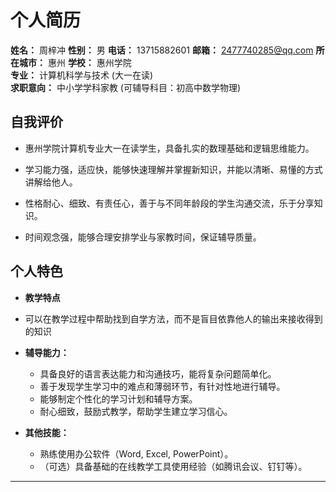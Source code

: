 # 个人简历

**姓名：**   周梓冲
**性别：** 男
**电话：**  13715882601
**邮箱：**   2477740285@qq.com
**所在城市：**   惠州
**学校：** 惠州学院  
**专业：** 计算机科学与技术 (大一在读)  
**求职意向：** 中小学学科家教 (可辅导科目：初高中数学物理)

## 自我评价

*   惠州学院计算机专业大一在读学生，具备扎实的数理基础和逻辑思维能力。

*   学习能力强，适应快，能够快速理解并掌握新知识，并能以清晰、易懂的方式讲解给他人。
*   性格耐心、细致、有责任心，善于与不同年龄段的学生沟通交流，乐于分享知识。
*   时间观念强，能够合理安排学业与家教时间，保证辅导质量。

## 个人特色
*  **教学特点** 
* 可以在教学过程中帮助找到自学方法，而不是盲目依靠他人的输出来接收得到的知识 
 
*   **辅导能力：**
    *   具备良好的语言表达能力和沟通技巧，能将复杂问题简单化。
    *   善于发现学生学习中的难点和薄弱环节，有针对性地进行辅导。
    *   能够制定个性化的学习计划和辅导方案。
    *   耐心细致，鼓励式教学，帮助学生建立学习信心。
*   **其他技能：**
    *   熟练使用办公软件（Word, Excel, PowerPoint）。
    *   （可选）具备基础的在线教学工具使用经验（如腾讯会议、钉钉等）。




---


